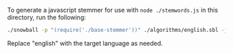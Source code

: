 To generate a javascript stemmer for use with `node ./stemwords.js` in this
directory, run the following:

```bash
./snowball -p "(require('./base-stemmer'))" ./algorithms/english.sbl -js -o javascript/english-stemmer
```

Replace "english" with the target language as needed.

